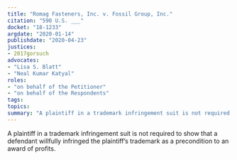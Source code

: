 ```yaml
---
title: "Romag Fasteners, Inc. v. Fossil Group, Inc."
citation: "590 U.S. ___"
docket: "18-1233"
argdate: "2020-01-14"
publishdate: "2020-04-23"
justices:
- 2017gorsuch
advocates:
- "Lisa S. Blatt"
- "Neal Kumar Katyal"
roles:
- "on behalf of the Petitioner"
- "on behalf of the Respondents"
tags:
topics:
summary: "A plaintiff in a trademark infringement suit is not required to show that a defendant willfully infringed the plaintiff’s trademark as a precondition to an award of profits."
---
```

A plaintiff in a trademark infringement suit is not required to show that a defendant willfully infringed the plaintiff’s trademark as a precondition to an award of profits.